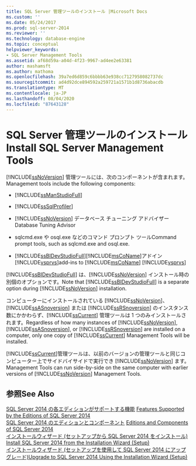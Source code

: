 ```yaml
---
title: SQL Server 管理ツールのインストール |Microsoft Docs
ms.custom: ''
ms.date: 05/24/2017
ms.prod: sql-server-2014
ms.reviewer: ''
ms.technology: database-engine
ms.topic: conceptual
helpviewer_keywords:
- SQL Server Management Tools
ms.assetid: af68d59a-a04d-4f23-9967-ad4ee2e63381
author: mashamsft
ms.author: mathoma
ms.openlocfilehash: 39a7ed6d859c6bbbb63e938cc7127958082737dc
ms.sourcegitcommit: ad4d92dce894592a259721a1571b1d8736abacdb
ms.translationtype: MT
ms.contentlocale: ja-JP
ms.lasthandoff: 08/04/2020
ms.locfileid: "87643128"
---
```

# <a name="install-sql-server-management-tools"></a><span data-ttu-id="782e7-102">SQL Server 管理ツールのインストール</span><span class="sxs-lookup"><span data-stu-id="782e7-102">Install SQL Server Management Tools</span></span>
  [!INCLUDE[ssNoVersion](../../includes/ssnoversion-md.md)] <span data-ttu-id="782e7-103">管理ツールには、次のコンポーネントが含まれます。</span><span class="sxs-lookup"><span data-stu-id="782e7-103">Management tools include the following components:</span></span>  
  
-   [!INCLUDE[ssManStudioFull](../../includes/ssmanstudiofull-md.md)]  
  
-   [!INCLUDE[ssSqlProfiler](../../includes/sssqlprofiler-md.md)]  
  
-   [!INCLUDE[ssNoVersion](../../includes/ssnoversion-md.md)] <span data-ttu-id="782e7-104">データベース チューニング アドバイザー</span><span class="sxs-lookup"><span data-stu-id="782e7-104">Database Tuning Advisor</span></span>  
  
-   <span data-ttu-id="782e7-105">sqlcmd.exe や osql.exe などのコマンド プロンプト ツール</span><span class="sxs-lookup"><span data-stu-id="782e7-105">Command prompt tools, such as sqlcmd.exe and osql.exe.</span></span>  
  
-   [!INCLUDE[ssBIDevStudioFull](../../includes/ssbidevstudiofull-md.md)]<span data-ttu-id="782e7-106">[!INCLUDE[msCoName](../../includes/msconame-md.md)]アドイン[!INCLUDE[vsprvs](../../includes/vsprvs-md.md)]</span><span class="sxs-lookup"><span data-stu-id="782e7-106">add-ins to [!INCLUDE[msCoName](../../includes/msconame-md.md)] [!INCLUDE[vsprvs](../../includes/vsprvs-md.md)]</span></span>  
  
 <span data-ttu-id="782e7-107">[!INCLUDE[ssBIDevStudioFull](../../includes/ssbidevstudiofull-md.md)] は、[!INCLUDE[ssNoVersion](../../includes/ssnoversion-md.md)] インストール時の別個のオプションです。</span><span class="sxs-lookup"><span data-stu-id="782e7-107">Note that [!INCLUDE[ssBIDevStudioFull](../../includes/ssbidevstudiofull-md.md)] is a separate option during [!INCLUDE[ssNoVersion](../../includes/ssnoversion-md.md)] installation.</span></span>  
  
 <span data-ttu-id="782e7-108">コンピューターにインストールされている [!INCLUDE[ssNoVersion](../../includes/ssnoversion-md.md)]、[!INCLUDE[ssASnoversion](../../includes/ssasnoversion-md.md)] または [!INCLUDE[ssRSnoversion](../../includes/ssrsnoversion-md.md)] のインスタンス数にかかわらず、[!INCLUDE[ssCurrent](../../includes/sscurrent-md.md)] 管理ツールは 1 つのみインストールされます。</span><span class="sxs-lookup"><span data-stu-id="782e7-108">Regardless of how many instances of [!INCLUDE[ssNoVersion](../../includes/ssnoversion-md.md)], [!INCLUDE[ssASnoversion](../../includes/ssasnoversion-md.md)], or [!INCLUDE[ssRSnoversion](../../includes/ssrsnoversion-md.md)] are installed on a computer, only one copy of [!INCLUDE[ssCurrent](../../includes/sscurrent-md.md)] Management Tools will be installed.</span></span>  
  
 [!INCLUDE[ssCurrent](../../includes/sscurrent-md.md)]<span data-ttu-id="782e7-109">管理ツールは、以前のバージョンの管理ツールと同じコンピューター上でサイドバイサイドで実行でき [!INCLUDE[ssNoVersion](../../includes/ssnoversion-md.md)] ます。</span><span class="sxs-lookup"><span data-stu-id="782e7-109">Management Tools can run side-by-side on the same computer with earlier versions of [!INCLUDE[ssNoVersion](../../includes/ssnoversion-md.md)] Management Tools.</span></span>  
  
## <a name="see-also"></a><span data-ttu-id="782e7-110">参照</span><span class="sxs-lookup"><span data-stu-id="782e7-110">See Also</span></span>  
 <span data-ttu-id="782e7-111">[SQL Server 2014 の各エディションがサポートする機能](../../../2014/getting-started/features-supported-by-the-editions-of-sql-server-2014.md) </span><span class="sxs-lookup"><span data-stu-id="782e7-111">[Features Supported by the Editions of SQL Server 2014](../../../2014/getting-started/features-supported-by-the-editions-of-sql-server-2014.md) </span></span>  
 <span data-ttu-id="782e7-112">[SQL Server 2014 のエディションとコンポーネント](../editions-and-components-of-sql-server-2016.md) </span><span class="sxs-lookup"><span data-stu-id="782e7-112">[Editions and Components of SQL Server 2014](../editions-and-components-of-sql-server-2016.md) </span></span>  
 <span data-ttu-id="782e7-113">[インストールウィザード &#40;セットアップから SQL Server 2014 をインストール&#41;](../../database-engine/install-windows/install-sql-server-from-the-installation-wizard-setup.md) </span><span class="sxs-lookup"><span data-stu-id="782e7-113">[Install SQL Server 2014 from the Installation Wizard &#40;Setup&#41;](../../database-engine/install-windows/install-sql-server-from-the-installation-wizard-setup.md) </span></span>  
 [<span data-ttu-id="782e7-114">インストールウィザード &#40;セットアップを使用して SQL Server 2014 にアップグレード&#41;</span><span class="sxs-lookup"><span data-stu-id="782e7-114">Upgrade to SQL Server 2014 Using the Installation Wizard &#40;Setup&#41;</span></span>](../../database-engine/install-windows/upgrade-sql-server-using-the-installation-wizard-setup.md)  
  
  
